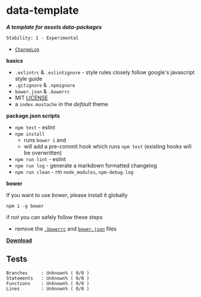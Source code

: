 # data-template

**_A template for assets data-packages_**

```
Stability: 1 - Experimental
```

- [`ChangeLog`](./CHANGELOG.markdown)


**basics**

 - `.eslintrc` & `.eslintignore` - style rules closely follow google's javascript style guide
 - `.gitignore` & `.npmignore`
 - `bower.json` & `.bowerrc`
 - MIT [LICENSE](./LICENSE)
 - a `index.mustache` in the *default* theme

**package.json scripts**

 - `npm test` - eslint
 - `npm install`
   - runs `bower i` and
   - will add a pre-commit hook which runs `npm test` (existing hooks will be overwritten)
 - `npm run lint` - eslint
 - `npm run log` - generate a markdown formatted changelog
 - `npm run clean` - rm `node_modules`, `npm-debug.log`

**bower**

If you want to use *bower*, please install it globally
```
npm i -g bower
```
if *not* you can safely follow these steps

  - remove the [`.bowerrc`](./.bowerrc) and [`bower.json`](./bower.json) files

[**Download**](https://github.com/magora-labs/data-template/archive/master.zip)

## Tests

```
Branches     : Unknown% ( 0/0 )
Statements   : Unknown% ( 0/0 )
Functions    : Unknown% ( 0/0 )
Lines        : Unknown% ( 0/0 )
```
